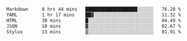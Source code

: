 <!--START_SECTION:waka-->

```txt
Markdown     8 hrs 44 mins   ███████████████████░░░░░░   76.28 %
YAML         1 hr 17 mins    ██▓░░░░░░░░░░░░░░░░░░░░░░   11.32 %
HTML         30 mins         █░░░░░░░░░░░░░░░░░░░░░░░░   04.49 %
JSON         18 mins         ▓░░░░░░░░░░░░░░░░░░░░░░░░   02.67 %
Stylus       13 mins         ▒░░░░░░░░░░░░░░░░░░░░░░░░   01.91 %
```

<!--END_SECTION:waka-->